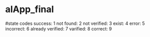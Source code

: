 # alApp_final

#state codes
  success: 1
  not found: 2
  not verified: 3
  exist: 4
  error: 5
  incorrect: 6
  already verified: 7
  varified: 8
  correct: 9
